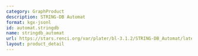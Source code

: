 ```yaml
---
category: GraphProduct
description: STRING-DB Automat
format: kgx-jsonl
id: automat.stringdb
name: stringdb_automat
url: https://stars.renci.org/var/plater/bl-3.1.2/STRING-DB_Automat/latest/kgx_files
layout: product_detail
---
```

